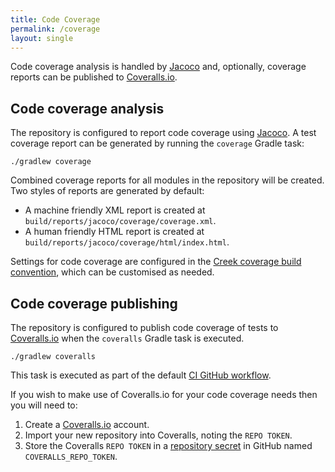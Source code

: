 ```yaml
---
title: Code Coverage
permalink: /coverage
layout: single
---
```


Code coverage analysis is handled by [Jacoco][jacoco] and, optionally, coverage reports can be published to [Coveralls.io][coveralls].

## Code coverage analysis

The repository is configured to report code coverage using [Jacoco][jacoco]. 
A test coverage report can be generated by running the `coverage` Gradle task:

```
./gradlew coverage
```

Combined coverage reports for all modules in the repository will be created. 
Two styles of reports are generated by default:
* A machine friendly XML report is created at `build/reports/jacoco/coverage/coverage.xml`.
* A human friendly HTML report is created at `build/reports/jacoco/coverage/html/index.html`.

Settings for code coverage are configured in the [Creek coverage build convention][coverageConvention],
which can be customised as needed.

## Code coverage publishing

The repository is configured to publish code coverage of tests to [Coveralls.io][coveralls] when the `coveralls`
Gradle task is executed.  

```
./gradlew coveralls
```

This task is executed as part of the default [CI GitHub workflow][buildYml].

If you wish to make use of Coveralls.io for your code coverage needs then you will need to:

1. Create a [Coveralls.io][coveralls] account.
2. Import your new repository into Coveralls, noting the `REPO TOKEN`.
3. Store the Coveralls `REPO TOKEN` in a [repository secret][ghSecret] in GitHub named `COVERALLS_REPO_TOKEN`. 

[jacoco]: https://www.jacoco.org/jacoco/trunk/doc/
[coveralls]: https://coveralls.io/
[buildYml]: https://github.com/creek-service/aggregate-template/blob/main/.github/workflows/build.yml
[coverageConvention]: https://github.com/creek-service/aggregate-template/blob/main/buildSrc/src/main/kotlin/creek-coverage-convention.gradle.kts
[ghSecret]: https://docs.github.com/en/codespaces/managing-codespaces-for-your-organization/managing-encrypted-secrets-for-your-repository-and-organization-for-github-codespaces